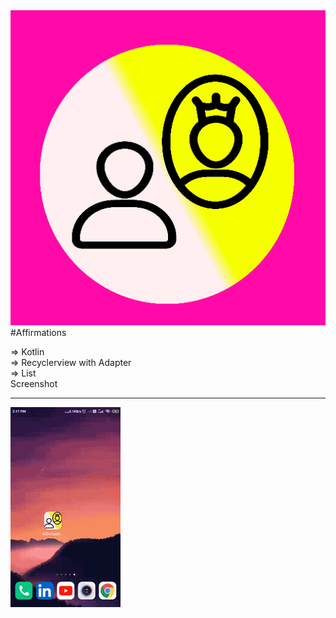 <img src="app/src/main/res/drawable-v24/icon.png"/>
#Affirmations

=> Kotlin<br>
=> Recyclerview with Adapter<br>
=> List<br>
Screenshot<hr>
<img src="screenshots/1.gif"/>
